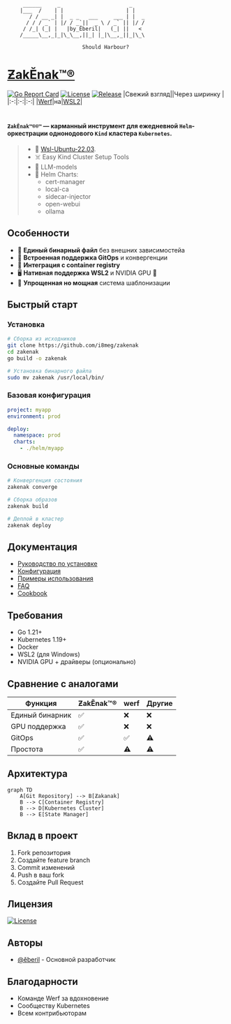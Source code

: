 ```ascii
	 ______     _                      _    
	|___  /    | |                    | |   
	   / / __ _| |  _ _   ___     ___ | |  _
	  / / / _` | |/ / _`||  _ \ / _` || |/ /
	 / /_| (_| |   |by_Ӗberil|   (_| ||   < 
	/_____\__,_|_|\_\__,||_| |_|\__,_||_|\_\
  
					  	Should Harbour?				
```

# [ƵakӖnak™®](https://dic.academic.ru/dic.nsf/dic_synonims/390396/%D1%87%D0%B0%D0%BA%D0%B0%D0%BD%D0%B0%D0%BAчаканак "др.-чув. чӑканӑк — бухта, залив")
[![Go Report Card](https://goreportcard.com/badge/github.com/i8meg/zakenak)](https://goreportcard.com/report/github.com/i8meg/zakenak)
[![License](https://img.shields.io/badge/license-MIT-blue.svg)](LICENSE)
[![Release](https://img.shields.io/github/v/release/i8meg/zakenak)][def]
|Cвежий взгляд||Через ширинку |
|:-:|:-:|:-:|
|[Werf](https://github.com/werf)|на|[WSL2](https://learn.microsoft.com/ru-ru/windows/wsl/install)|
#
#### `ƵakӖnak™®®™` — карманный инструмент для ежедневной `Helm`-оркестрации однонодового `Kind` кластера `Kubernetes`.
>- 💩 [Wsl-Ubuntu-22.03](https://learn.microsoft.com/ru-ru/windows/wsl/tutorials/wsl-containers).
>- ☠️ Easy Kind Cluster Setup Tools
>- 🤖 LLM-models 
>- 👀 Helm Charts: 
>	- cert-manager
>	- local-ca
>	- sidecar-injector
>	- open-webui
>	- ollama

## Особенности
- 🚀 **Единый бинарный файл** без внешних зависимостейа
- 🔄 **Встроенная поддержка GitOps** и конвергенции
- 🐳 **Интеграция с container registry**
- 🖥️ **Нативная поддержка WSL2** и NVIDIA GPU 🤢
- 📝 **Упрощенная но мощная** система шаблонизации

## Быстрый старт

### Установка
```bash
# Сборка из исходников
git clone https://github.com/i8meg/zakenak
cd zakenak
go build -o zakenak

# Установка бинарного файла
sudo mv zakenak /usr/local/bin/
```

### Базовая конфигурация
```yaml
project: myapp
environment: prod

deploy:
  namespace: prod
  charts:
	- ./helm/myapp
```

### Основные команды
```bash
# Конвергенция состояния
zakenak converge

# Сборка образов
zakenak build

# Деплой в кластер
zakenak deploy
```

## Документация
- [Руководство по установке](docs/installation.md)
- [Конфигурация](docs/configuration.md)
- [Примеры использования](docs/examples.md)
- [FAQ](docs/faq.md)
- [Cookbook](docs/COOKBOOK.md)

## Требования
- Go 1.21+
- Kubernetes 1.19+
- Docker
- WSL2 (для Windows)
- NVIDIA GPU + драйверы (опционально)

## Сравнение с аналогами
| Функция | ƵakӖnak™® | werf | Другие |
|---------|---------|------|---------|
| Единый бинарник | ✅ | ❌ | ❌ |
| GPU поддержка | ✅ | ❌ | ❌ |
| GitOps | ✅ | ✅ | ⚠️ |
| Простота | ✅ | ⚠️ | ⚠️ |

## Архитектура
```mermaid
graph TD
	A[Git Repository] --> B[Ƶakanak]
	B --> C[Container Registry]
	B --> D[Kubernetes Cluster]
	B --> E[State Manager]
```

## Вклад в проект
1. Fork репозитория
2. Создайте feature branch
3. Commit изменений
4. Push в ваш fork
5. Создайте Pull Request

## Лицензия
[![License](https://img.shields.io/badge/license-MIT-blue.svg)](LICENSE)

## Авторы
- [@ӗberil](https://github.com/eberil) - Основной разработчик

## Благодарности
- Команде Werf за вдохновение
- Сообществу Kubernetes
- Всем контрибьюторам

[def]: https://github.com/i8meg/zakenak/releases